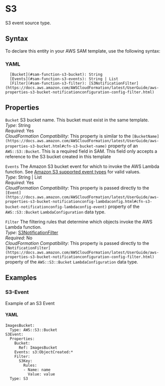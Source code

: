 # S3<a name="sam-property-function-s3"></a>

S3 event source type\.

## Syntax<a name="sam-property-function-s3-syntax"></a>

To declare this entity in your AWS SAM template, use the following syntax:

### YAML<a name="sam-property-function-s3-syntax.yaml"></a>

```
  [Bucket](#sam-function-s3-bucket): String
  [Events](#sam-function-s3-events): String | List
  [Filter](#sam-function-s3-filter): [S3NotificationFilter](https://docs.aws.amazon.com/AWSCloudFormation/latest/UserGuide/aws-properties-s3-bucket-notificationconfiguration-config-filter.html)
```

## Properties<a name="sam-property-function-s3-properties"></a>

 `Bucket`   <a name="sam-function-s3-bucket"></a>
S3 bucket name\. This bucket must exist in the same template\.  
*Type*: String  
*Required*: Yes  
*CloudFormation Compatibility*: This property is similar to the `[BucketName](https://docs.aws.amazon.com/AWSCloudFormation/latest/UserGuide/aws-properties-s3-bucket.html#cfn-s3-bucket-name)` property of an `AWS::S3::Bucket`\. This is a required field in SAM\. This field only accepts a reference to the S3 bucket created in this template

 `Events`   <a name="sam-function-s3-events"></a>
The Amazon S3 bucket event for which to invoke the AWS Lambda function\. See [Amazon S3 supported event types](http://docs.aws.amazon.com/AmazonS3/latest/dev/NotificationHowTo.html#supported-notification-event-types) for valid values\.  
*Type*: String \| List  
*Required*: Yes  
*CloudFormation Compatibility*: This property is passed directly to the `[Event](https://docs.aws.amazon.com/AWSCloudFormation/latest/UserGuide/aws-properties-s3-bucket-notificationconfig-lambdaconfig.html#cfn-s3-bucket-notificationconfig-lambdaconfig-event)` property of the `AWS::S3::Bucket` `LambdaConfiguration` data type\.

 `Filter`   <a name="sam-function-s3-filter"></a>
The filtering rules that determine which objects invoke the AWS Lambda function\.  
*Type*: [S3NotificationFilter](https://docs.aws.amazon.com/AWSCloudFormation/latest/UserGuide/aws-properties-s3-bucket-notificationconfiguration-config-filter.html)  
*Required*: No  
*CloudFormation Compatibility*: This property is passed directly to the `[NotificationFilter](https://docs.aws.amazon.com/AWSCloudFormation/latest/UserGuide/aws-properties-s3-bucket-notificationconfiguration-config-filter.html)` property of the `AWS::S3::Bucket` `LambdaConfiguration` data type\.

## Examples<a name="sam-property-function-s3--examples"></a>

### S3\-Event<a name="sam-property-function-s3--examples--s3-event"></a>

Example of an S3 Event

#### YAML<a name="sam-property-function-s3--examples--s3-event--yaml"></a>

```
ImagesBucket:
  Type: AWS::S3::Bucket
S3Event:
  Properties:
    Bucket:
      Ref: ImagesBucket
    Events: s3:ObjectCreated:*
    Filter:
      S3Key:
        Rules:
        - Name: name
          Value: value
  Type: S3
```